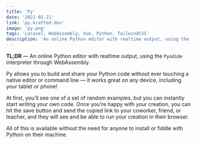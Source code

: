```yaml
---
title: 'Py'
date: '2021-01-21'
link: 'py.krafted.dev'
image: 'py.png'
tags: 'Laravel, WebAssembly, Vue, Python, TailwindCSS'
description: 'An online Python editor with realtime output, using the `Pyodide` interpreter through WebAssembly'
---
```


**TL;DR** — An online Python editor with realtime output, using the `Pyodide` interpreter through WebAssembly.

Py allows you to build and share your Python code without ever touching a native editor or command line — it works great on any device, including your tablet or phone!

At first, you'll see one of a set of random examples, but you can instantly start writing your own code. Once you're happy with your creation, you can hit the save button and send the copied link to your coworker, friend, or teacher, and they will see and be able to run your creation in their browser.

All of this is available without the need for anyone to install or fiddle with Python on their machine.
